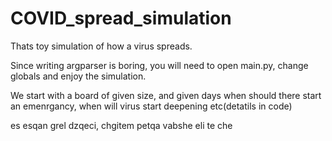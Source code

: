 # COVID_spread_simulation
Thats toy simulation of how a virus spreads.

Since writing argparser is boring, you will need to open main.py, change globals and enjoy the simulation.

We start with a board of given size, and given days when should there start an emenrgancy, when will virus start deepening etc(detatils in code)

es esqan grel dzqeci, chgitem petqa vabshe eli te che

